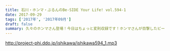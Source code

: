 ```yaml
---
title: 石川・ホンマ・ぶるんのBe-SIDE Your Life! vol.594-1
date: 2017-09-29
tags: ['2017年', '2017年09月']
draft: false
summary: 久々のホンマさん登場！今日はちょっと変則収録です！ホンマさんが目撃したビーチさんイナズマ事件簿とは…MIURA
---
```


http://project-phi.ddo.jp/ishikawa/ishikawa594_1.mp3
